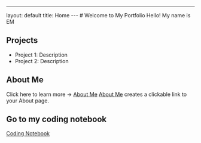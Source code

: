 ---
layout: default
title: Home
--- # Welcome to My Portfolio Hello! My name is EM
## Projects
- Project 1: Description
- Project 2: Description
## About Me
Click here to learn more → [About Me](about.md)
[About Me](about.md) creates a clickable link to your About page.


## Go to my coding notebook
[Coding Notebook](notebook.md)
